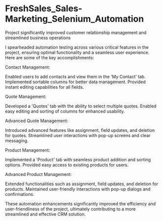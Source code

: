 # FreshSales_Sales-Marketing_Selenium_Automation
Project significantly improved customer relationship management and streamlined business operations

I spearheaded automation testing across various critical features in the project, ensuring optimal functionality and a seamless user experience. Here are some of the key accomplishments:

Contact Management:

Enabled users to add contacts and view them in the 'My Contact' tab.
Implemented sortable columns for better data management.
Provided instant editing capabilities for all fields.

Quote Management:

Developed a 'Quotes' tab with the ability to select multiple quotes.
Enabled easy editing and sorting of columns for enhanced usability.

Advanced Quote Management:

Introduced advanced features like assignment, field updates, and deletion for quotes.
Streamlined user interactions with pop-up screens and clear messaging.

Product Management:

Implemented a 'Product' tab with seamless product addition and sorting options.
Provided easy access to existing products for users.

Advanced Product Management:

Extended functionalities such as assignment, field updates, and deletion for products.
Maintained user-friendly interactions with pop-up dialogs and confirmations.

These automation enhancements significantly improved the efficiency and user-friendliness of the project, ultimately contributing to a more streamlined and effective CRM solution.
